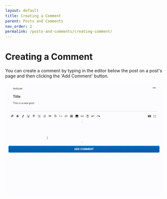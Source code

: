```yaml
---
layout: default
title: Creating a Comment
parent: Posts and Comments
nav_order: 2
permalink: /posts-and-comments/creating-comment/
---
```


# Creating a Comment

You can create a comment by typing in the editor below the post on a post's page and then clicking the 'Add Comment' button.

![Creating a Comment](../../gifs/creating-comment.gif)
